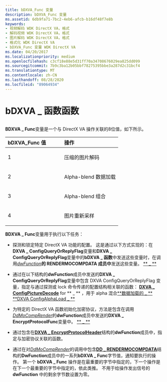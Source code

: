 ```yaml
---
title: bDXVA_Func 变量
description: bDXVA_Func 变量
ms.assetid: 6db9fa71-7bc2-4eb6-afcb-b16df48f7e8b
keywords:
- 视频解码 WDK DirectX VA，格式
- 解码视频 WDK DirectX VA，格式
- 图片解码 WDK DirectX VA，格式
- 格式化 WDK DirectX VA
- bDXVA_Func 变量 WDK DirectX VA
ms.date: 04/20/2017
ms.localizationpriority: medium
ms.openlocfilehash: c3cf18e88e5d31ff70a34708676029ea825dd099
ms.sourcegitcommit: 7b9c3ba12b05bbf78275395bbe3a287d2c31bcf4
ms.translationtype: MT
ms.contentlocale: zh-CN
ms.lasthandoff: 08/28/2020
ms.locfileid: "89064934"
---
```

# <a name="bdxva_func-variable"></a>bDXVA \_ 函数函数


## <span id="ddk_bdxva_func_variable_gg"></span><span id="DDK_BDXVA_FUNC_VARIABLE_GG"></span>


**BDXVA \_ Func**变量是一个与 DirectX VA 操作关联的8位值，如下所示。

<table>
<colgroup>
<col width="50%" />
<col width="50%" />
</colgroup>
<thead>
<tr class="header">
<th align="left">bDXVA_Func 值</th>
<th align="left">操作</th>
</tr>
</thead>
<tbody>
<tr class="odd">
<td align="left"><p>1</p></td>
<td align="left"><p>压缩的图片解码</p></td>
</tr>
<tr class="even">
<td align="left"><p>2</p></td>
<td align="left"><p>Alpha-blend 数据加载</p></td>
</tr>
<tr class="odd">
<td align="left"><p>3</p></td>
<td align="left"><p>Alpha-blend 组合</p></td>
</tr>
<tr class="even">
<td align="left"><p>4</p></td>
<td align="left"><p>图片重新采样</p></td>
</tr>
</tbody>
</table>

 

**BDXVA \_ Func**变量用于执行以下任务：

-   探测和锁定特定 DirectX VA 功能的配置。 这是通过以下方式实现的：在**DXVA \_ ConfigQueryOrReplyFlag**变量和**DXVA \_ ConfigQueryOrReplyFlag**变量中的**bDXVA \_ 函数**中发送这些变量时，在调用[*dwFunction*](/windows/desktop/api/ddrawint/nc-ddrawint-pdd_mocompcb_render)**的 RENDERMOCOMPDATA 成员中**发送这些变量。 [** \_ **](/windows/desktop/api/ddrawint/ns-ddrawint-_dd_rendermocompdata)

-   通过在以下结构的**dwFunction**成员中发送的**DXVA \_ ConfigQueryOrReplyFlag**变量中包含 DXVA ConfigQueryOrReplyFlag 变量，指定与通过探测或 lock 命令传递的配置结构相关联的函数： [**DXVA \_ ConfigPictureDecode**](/windows-hardware/drivers/ddi/dxva/ns-dxva-_dxva_configpicturedecode) for ** \_ ** ，用于 alpha 混合[**数据加载的 \_ **](/windows-hardware/drivers/ddi/dxva/ns-dxva-_dxva_configalphacombine) [**DXVA ConfigAlphaLoad \_ **](/windows-hardware/drivers/ddi/dxva/ns-dxva-_dxva_configalphaload)
-   为特定的 DirectX VA 函数初始化加密协议，方法是包含在调用[*DdMoCompRender*](/windows/desktop/api/ddrawint/nc-ddrawint-pdd_mocompcb_render)的**dwFunction**成员中发送的**DXVA \_ EncryptProtocolFunc**变量中。 [** \_ **](/windows/desktop/api/ddrawint/ns-ddrawint-_dd_rendermocompdata)

-   通过包含在[**DXVA \_ EncryptProtocolHeader**](/windows-hardware/drivers/ddi/dxva/ns-dxva-_dxva_encryptprotocolheader)结构的**dwFunction**成员中，指定与加密协议关联的函数。

-   通过在对[*DdMoCompRender*](/windows/desktop/api/ddrawint/nc-ddrawint-pdd_mocompcb_render)的调用中包含[**DD \_ RENDERMOCOMPDATA**](/windows/desktop/api/ddrawint/ns-ddrawint-_dd_rendermocompdata)结构的**DwFunction**成员中的一系列**bDXVA \_ Func**字节值，通知要执行的操作。 第一个 **bDXVA \_ Func** 操作是在最重要的字节中指定的，下一个操作是在下一个最重要的字节中指定的，依此类推。 不用于给操作发出信号的 **dwFunction** 中的剩余字节数设置为零。

 

